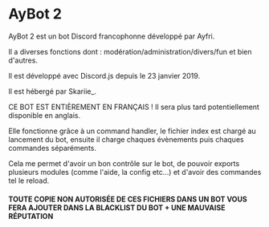 # AyBot 2
AyBot 2 est un bot Discord francophonne développé par Ayfri.

Il a diverses fonctions dont : modération/administration/divers/fun et bien d'autres.

Il est développé avec Discord.js depuis le 23 janvier 2019.

Il est hébergé par Skariie_.

CE BOT EST ENTIÈREMENT EN FRANÇAIS !
Il sera plus tard potentiellement disponible en anglais.

Elle fonctionne grâce à un command handler, le fichier index est chargé au lancement du bot, ensuite il charge chaques évènements puis chaques commandes séparéments.

Cela me permet d'avoir un bon contrôle sur le bot, de pouvoir exports plusieurs modules (comme l'aide, la config etc...) et d'avoir des commandes tel le reload.



#### TOUTE COPIE NON AUTORISÉE DE CES FICHIERS DANS UN BOT VOUS FERA AJOUTER DANS LA BLACKLIST DU BOT + UNE MAUVAISE RÉPUTATION
